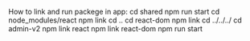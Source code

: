 How to link and run packege in app:
cd shared
npm run start
cd node_modules/react
npm link
cd ..
cd react-dom
npm link
cd ../../../
cd admin-v2
npm link react
npm link react-dom
npm run start

